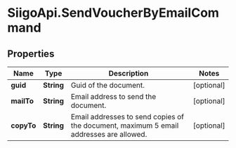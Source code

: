 # SiigoApi.SendVoucherByEmailCommand

## Properties

Name | Type | Description | Notes
------------ | ------------- | ------------- | -------------
**guid** | **String** | Guid of the document. | [optional] 
**mailTo** | **String** | Email address to send the document. | [optional] 
**copyTo** | **String** | Email addresses to send copies of the document, maximum 5 email addresses are allowed. | [optional] 



